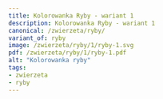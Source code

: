 ```yaml
---
title: Kolorowanka Ryby - wariant 1
description: Kolorowanka Ryby - wariant 1
canonical: /zwierzeta/ryby/
variant_of: ryby
image: /zwierzeta/ryby/1/ryby-1.svg
pdf: /zwierzeta/ryby/1/ryby-1.pdf
alt: "Kolorowanka ryby"
tags:
- zwierzeta
- ryby
---
```

